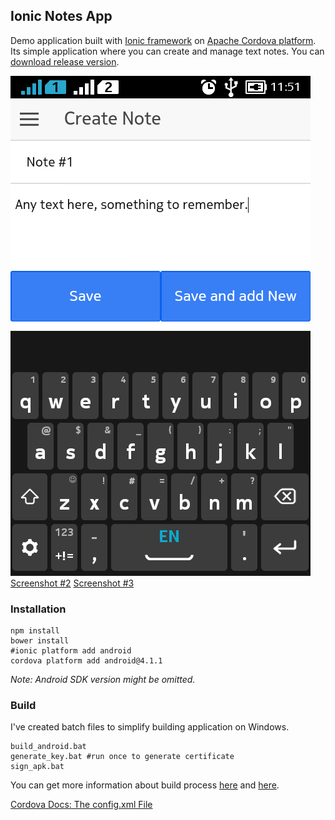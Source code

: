 ## Ionic Notes App
Demo application built with [Ionic framework](http://ionicframework.com) on [Apache Cordova platform](https://cordova.apache.org). Its simple application where you can create and manage text notes. You can [download release version](https://github.com/burdiuz/ionic-notes-app/raw/master/ionicnotesapp-release.apk).  
  
![Screenshot #1](https://github.com/burdiuz/ionic-notes-app/raw/master/screenshots/03.png)  
[Screenshot #2](https://github.com/burdiuz/ionic-notes-app/raw/master/screenshots/04.png)
[Screenshot #3](https://github.com/burdiuz/ionic-notes-app/raw/master/screenshots/05.png)

### Installation
```batch
npm install
bower install
#ionic platform add android
cordova platform add android@4.1.1
```
*Note: Android SDK version might be omitted.*

### Build
I've created batch files to simplify building application on Windows.
```batch
build_android.bat
generate_key.bat #run once to generate certificate
sign_apk.bat
```
You can get more information about build process [here](http://ionicframework.com/docs/guide/publishing.html) and [here](https://cordova.apache.org/docs/en/4.0.0/guide/platforms/android/).
  
[Cordova Docs: The config.xml File](https://cordova.apache.org/docs/en/4.0.0/config_ref/)